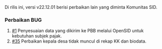 Di rilis ini, versi v22.12.01 berisi perbaikan lain yang diminta Komunitas SID.

### Perbaikan BUG

1. [#1](https://github.com/OpenSID/wiki-opensid-api/issues/1) Penyesuaian data yang dikirim ke PBB melalui OpenSID untuk kebutuhan subjek pajak.
2. [#35](https://github.com/OpenSID/opensid-laravel/pull/35) Perbaikan kepala desa tidak muncul di rekap KK dan biodata.
